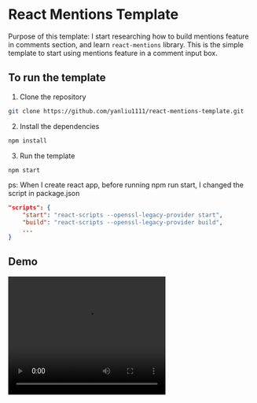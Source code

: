 # React Mentions Template

Purpose of this template: I start researching how to build mentions feature in comments section, and learn `react-mentions` library. This is the simple template to start using mentions feature in a comment input box.

## To run the template

1. Clone the repository

```bash
git clone https://github.com/yanliu1111/react-mentions-template.git
```

2. Install the dependencies

```bash
npm install
```

3. Run the template

```bash
npm start
```

ps: When I create react app, before running npm run start, I changed the script in package.json

```json
"scripts": {
    "start": "react-scripts --openssl-legacy-provider start",
    "build": "react-scripts --openssl-legacy-provider build",
    ...
}
```

## Demo

<video width="320" height="240">
  <source src="https://github.com/yanliu1111/react-mentions-template/assets/105611260/4b133539-6409-4f5c-8b26-d1f9207ce9a2" type="video/mp4">
</video>
